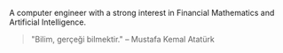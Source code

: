 A computer engineer with a strong interest in Financial Mathematics and Artificial Intelligence.

> "Bilim, gerçeği bilmektir." – Mustafa Kemal Atatürk
